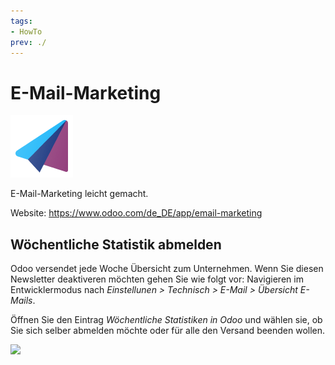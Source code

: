 ```yaml
---
tags:
- HowTo
prev: ./
---
```

# E-Mail-Marketing
![icons_odoo_mass_mailing](assets/icons_odoo_mass_mailing.png)

E-Mail-Marketing leicht gemacht.

Website: <https://www.odoo.com/de_DE/app/email-marketing>

## Wöchentliche Statistik abmelden

Odoo versendet jede Woche Übersicht zum Unternehmen. Wenn Sie diesen Newsletter deaktiveren möchten gehen Sie wie folgt vor: Navigieren im Entwicklermodus nach *Einstellunen > Technisch > E-Mail > Übersicht E-Mails*.

Öffnen Sie den Eintrag *Wöchentliche Statistiken in Odoo* und wählen sie, ob Sie sich selber abmelden möchte oder für alle den Versand beenden wollen.

![](assets/E-Mail-Marketing%20Versand%20beenden.png)